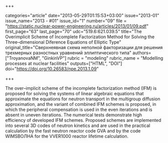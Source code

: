 +++

categories="article"
date="2013-05-29T01:15:53+03:00"
issue="2013-01"
issue_name="2013 - #01"
issue_id="1"
number="09"
file = "https://static.nuclear-power-engineering.ru/articles/2013/01/09.pdf"
first_page="63"
last_page="70"
udc="519.6:621.039.5"
title="The Overimplicit Scheme of Incomplete Factorization Method for Solving the Three–dimensional Diferenсе Equations of Elliptic Type"
original_title="Сверхнеявная схема неполной факторизации для решения трехмерных разностных уравнений эллиптического типа"
authors=["TroyanovaNM", "GinkinVP"]
rubric = "modeling"
rubric_name = "Modelling processes at nuclear facilities"
outputs=["HTML", "DOI"]
doi="https://doi.org/10.26583/npe.2013.1.09"

+++

The over–implicit scheme of the incomplete factorization method (IFM) is proposed for solving the systems of linear algebraic equations that approximate the equations for neutron transport in the multigroup diffusion approximation, and the variant of combined IFM schemes is proposed, in which the peripheral compensation is used in the even iterations and is absent in uneven iterations. The numerical tests demonstrate high efficiency of developed IFM schemes. Proposed schemes are implemented into several 3D codes of neutron kinetics and are used in the practical calculation by the fast neutron reactor code GVA and by the code WIMSВОЛНА for the VVER1000 reactor lifetime calculation.
